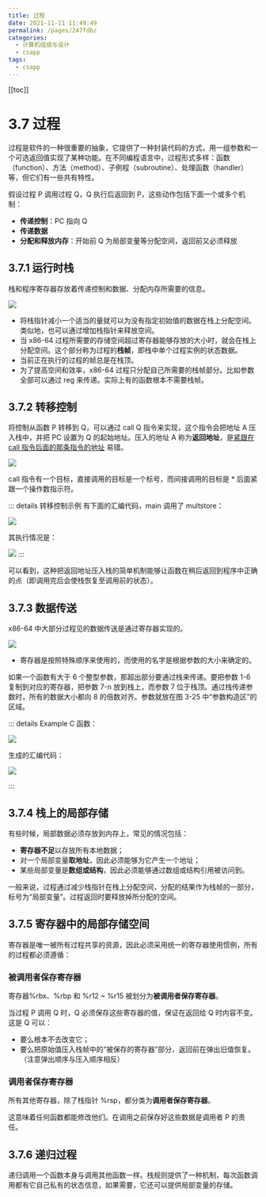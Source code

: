 ```yaml
---
title: 过程
date: 2021-11-11 11:49:49
permalink: /pages/247fdb/
categories:
  - 计算机组成与设计
  - csapp
tags:
  - csapp
---
```


[[toc]]

# 3.7 过程

过程是软件的一种很重要的抽象，它提供了一种封装代码的方式，用一组参数和一个可选返回值实现了某种功能。在不同编程语言中，过程形式多样：函数（function）、方法（method）、子例程（subroutine）、处理函数（handler）等，但它们有一些共有特性。

假设过程 P 调用过程 Q，Q 执行后返回到 P，这些动作包括下面一个或多个机制：
+ **传递控制**：PC 指向 Q
+ **传递数据**
+ **分配和释放内存**：开始前 Q 为局部变量等分配空间，返回前又必须释放

## 3.7.1 运行时栈

栈和程序寄存器存放着传递控制和数据、分配内存所需要的信息。

![](../images/2021-07-20-17-19-19.png)

- 将栈指针减小一个适当的量就可以为没有指定初始值的数据在栈上分配空间。类似地，也可以通过增加栈指针来释放空间。
- 当 x86-64 过程所需要的存储空间超过寄存器能够存放的大小时，就会在栈上分配空间。这个部分称为过程的**栈帧**，即栈中单个过程实例的状态数据。
- 当前正在执行的过程的帧总是在栈顶。
- 为了提高空间和效率，x86-64 过程只分配自己所需要的栈帧部分。比如参数全部可以通过 reg 来传递。实际上有的函数根本不需要栈帧。

## 3.7.2 转移控制

将控制从函数 P 转移到 Q，可以通过 call Q 指令来实现，这个指令会把地址 A 压入栈中，并把 PC 设置为 Q 的起始地址。压入的地址 A 称为**返回地址**，是<u>紧跟在 call 指令后面的那条指令的地址</u> <a-tag color="blue">易错</a-tag>。

![](../images/2021-07-20-18-53-38.png)

call 指令有一个目标，直接调用的目标是一个标号，而间接调用的目标是 $*$ 后面紧跟一个操作数指示符。

::: details 转移控制示例
有下面的汇编代码，main 调用了 multstore：

![](../images/2021-07-20-18-55-20.png)

其执行情况是：

![](../images/2021-07-20-18-56-38.png)
:::

可以看到，这种把返回地址压入栈的简单机制能够让函数在稍后返回到程序中正确的点（即调用完后会使栈恢复至调用前的状态）。

## 3.7.3 数据传送

x86-64 中大部分过程见的数据传送是通过寄存器实现的。

![](../images/2021-07-20-18-59-36.png)

+ 寄存器是按照特殊顺序来使用的，而使用的名字是根据参数的大小来确定的。

如果一个函数有大于 6 个整型参数，那超出部分要通过栈来传递。要把参数 1-6 复制到对应的寄存器，把参数 7-n 放到栈上，而参数 7 位于栈顶。通过栈传递参数时，所有的数据大小都向 8 的倍数对齐。参数就放在图 3-25 中“参数构造区”的区域。

::: details Example
C 函数：

![](../images/2021-07-20-19-03-25.png)

生成的汇编代码：

![](../images/2021-07-20-19-03-52.png)

:::

## 3.7.4 栈上的局部存储

有些时候，局部数据必须存放到内存上，常见的情况包括：

+ **寄存器不足**以存放所有本地数据；
+ 对一个局部变量**取地址**，因此必须能够为它产生一个地址；
+ 某些局部变量是**数组或结构**，因此必须能够通过数组或结构引用被访问到。

一般来说，过程通过减少栈指针在栈上分配空间，分配的结果作为栈帧的一部分，标号为“局部变量”。过程返回时要释放掉所分配的空间。

## 3.7.5 寄存器中的局部存储空间

寄存器是唯一被所有过程共享的资源，因此必须采用统一的寄存器使用惯例，所有的过程都必须遵循：

### 被调用者保存寄存器

寄存器%rbx、%rbp 和 %r12 ~ %r15 被划分为**被调用者保存寄存器**。

当过程 P 调用 Q 时，Q 必须保存这些寄存器的值，保证在返回给 Q 时内容不变。这是 Q 可以：
+ 要么根本不去改变它；
+ 要么把原始值压入栈帧中的“被保存的寄存器”部分，返回前在弹出旧值恢复。（注意弹出顺序与压入顺序相反）

### 调用者保存寄存器

所有其他寄存器，除了栈指针 %rsp，都分类为**调用者保存寄存器**。

这意味着任何函数都能修改他们。在调用之前保存好这些数据是调用者 P 的责任。

## 3.7.6 递归过程

递归调用一个函数本身与调用其他函数一样。栈规则提供了一种机制，每次函数调用都有它自己私有的状态信息，如果需要，它还可以提供局部变量的存储。
